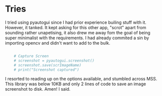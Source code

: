 






# Tries
I tried using pyautogui since I had prior experience builing stuff with it. However, it tanked. It kept asking for this other app, "scrot" apart from sounding rather unapetising, it also drew me away fom the goal of being super minimalist with the requirements. I had already commited a sin by importing opencv and didn't want to add to the bulk.
```python

    # Capture Screen
    # screenshot = pyautogui.screenshot()
    # screenshot.save(scrImageName)
    # print("Screenshot captured")

```
I resorted to reading up on the options available, and stumbled across MSS. This library was below 10KB and only 2 lines of code to save an image screenshot to disk. Amen! I said.

